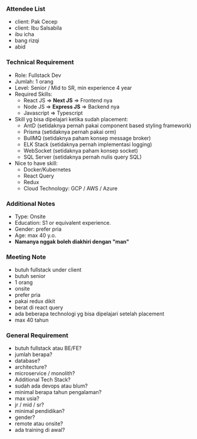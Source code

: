 ### **Attendee List**
- client: Pak Cecep
- client: Ibu Salsabila
- ibu icha
- bang rizqi
- abid


### **Technical Requirement**
- Role: Fullstack Dev
- Jumlah: 1 orang
- Level: Senior / Mid to SR, min experience 4 year
- Required Skills:
	- React JS => **Next JS** => Frontend nya
	- Node JS => **Express JS** => Backend nya
	- Javascript => Typescript
- Skill yg bisa dipelajari ketika sudah placement:
	- AntD (setidaknya pernah pakai component based styling framework)
	- Prisma (setidaknya pernah pakai orm)
	- BullMQ (setidaknya paham konsep message broker)
	- ELK Stack (setidaknya pernah implementasi logging)
	- WebSocket (setidaknya paham konsep socket)
	- SQL Server (setidaknya pernah nulis query SQL)
- Nice to have skill:
	- Docker/Kubernetes
	- React Query
	- Redux
	- Cloud Technology: GCP / AWS / Azure


### **Additional Notes**
- Type: Onsite
- Education: S1 or equivalent experience.
- Gender: prefer pria
- Age: max 40 y.o.
- **Namanya nggak boleh diakhiri dengan "man"**


### Meeting Note
- butuh fullstack under client
- butuh senior
- 1 orang
- onsite
- prefer pria
- pakai redux dikit
- berat di react query
- ada beberapa technologi yg bisa dipelajari setelah placement
- max 40 tahun


### General Requirement
- butuh fullstack atau BE/FE?
- jumlah berapa?
- database?
- architecture?
- microservice / monolith?
- Additional Tech Stack?
- sudah ada devops atau blum?
- minimal berapa tahun pengalaman?
- max usia?
- jr / mid / sr?
- minimal pendidikan?
- gender?
- remote atau onsite?
- ada training di awal?